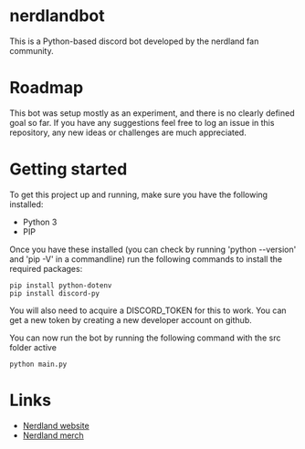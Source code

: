 # nerdlandbot
This is a Python-based discord bot developed by the nerdland fan community.

# Roadmap
This bot was setup mostly as an experiment, and there is no clearly defined goal so far.
If you have any suggestions feel free to log an issue in this repository, any new ideas or challenges are much appreciated.

# Getting started
To get this project up and running, make sure you have the following installed:
- Python 3
- PIP

Once you have these installed (you can check by running 'python --version' and 'pip -V' in a commandline) run the following commands to install the required packages:
```
pip install python-dotenv
pip install discord-py
```

You will also need to acquire a DISCORD_TOKEN for this to work. You can get a new token by creating a new developer account on github.

You can now run the bot by running the following command with the src folder active
```
python main.py
```

# Links
* [Nerdland website](https://nerdland.be)
* [Nerdland merch](https://www.mistert.be/nerdland)